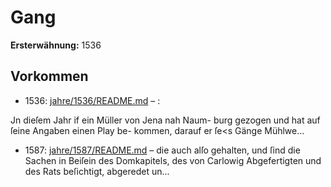 # Gang

**Ersterwähnung:** 1536

## Vorkommen
- 1536: [jahre/1536/README.md](../jahre/1536/README.md) – :

Jn dieſem Jahr if ein Müller von Jena nah Naum-
burg gezogen und hat auf ſeine Angaben einen Play be-
kommen, darauf er ſe<s Gänge Mühlwe...
- 1587: [jahre/1587/README.md](../jahre/1587/README.md) – die
auch alſo gehalten, und ſind die Sachen in Beiſein des
Domkapitels, des von Carlowig Abgefertigten und des
Rats beſichtigt, abgeredet un...

